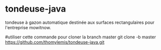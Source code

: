 # tondeuse-java
tondeuse à gazon automatique destinée aux surfaces rectangulaires pour l'entreprise mowitnow. 

#utiliser cette commande pour cloner la branch master
git clone -b master https://github.com/thomylemis/tondeuse-java.git
